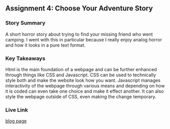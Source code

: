 ## Assignment 4: Choose Your Adventure Story

### Story Summary

A short horror story about trying to find your missing friend who went camping. I went with this in particular because I really enjoy analog horror and how it looks in a pure text format.

### Key Takeaways

Html is the main foundation of a webpage and can be further enhanced through things like CSS and Javascript. CSS can be used to technically style both and make the website look how you want. Javascript manages interactivity of the webpage through various means and depending on how it is coded can even take one choice and make it effect another. It can also style the webpage outside of CSS, even making the change temporary.

### Live Link

[blog page](https://github.com/ChlPalenchar/sp25-210homework1/blob/main/homework_4/index.html)
